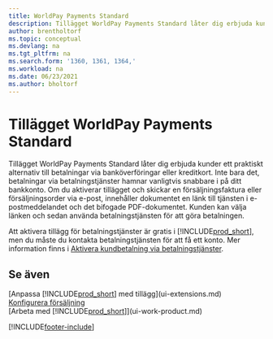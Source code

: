 ```yaml
---
title: WorldPay Payments Standard
description: Tillägget WorldPay Payments Standard låter dig erbjuda kunder ett praktiskt alternativ till betalningar via banköverföringar eller kreditkort.
author: brentholtorf
ms.topic: conceptual
ms.devlang: na
ms.tgt_pltfrm: na
ms.search.form: '1360, 1361, 1364,'
ms.workload: na
ms.date: 06/23/2021
ms.author: bholtorf
---
```

# Tillägget WorldPay Payments Standard

Tillägget WorldPay Payments Standard låter dig erbjuda kunder ett praktiskt alternativ till betalningar via banköverföringar eller kreditkort. Inte bara det, betalningar via betalningstjänster hamnar vanligtvis snabbare i på ditt bankkonto.
Om du aktiverar tillägget och skickar en försäljningsfaktura eller försäljningsorder via e-post, innehåller dokumentet en länk till tjänsten i e-postmeddelandet och det bifogade PDF-dokumentet. Kunden kan välja länken och sedan använda betalningstjänsten för att göra betalningen.

Att aktivera tillägg för betalningstjänster är gratis i [!INCLUDE[prod_short](includes/prod_short.md)], men du måste du kontakta betalningstjänsten för att få ett konto. Mer information finns i [Aktivera kundbetalning via betalningstjänster](sales-how-enable-payment-service-extensions.md).

## Se även

[Anpassa [!INCLUDE[prod_short](includes/prod_short.md)] med tillägg](ui-extensions.md)  
[Konfigurera försäljning](sales-setup-sales.md)  
[Arbeta med [!INCLUDE[prod_short](includes/prod_short.md)]](ui-work-product.md)  

[!INCLUDE[footer-include](includes/footer-banner.md)]
